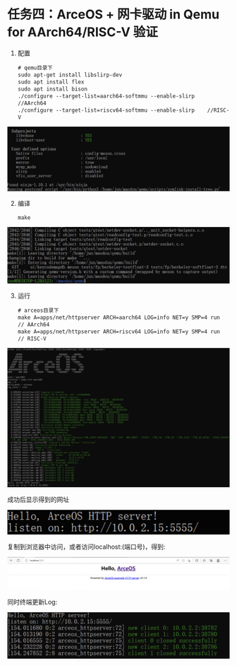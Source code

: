# 任务四：ArceOS + 网卡驱动 in Qemu for AArch64/RISC-V 验证

1.  配置
    

      ```shell
      # qemu目录下
      sudo apt-get install libslirp-dev
      sudo apt install flex
      sudo apt install bison
      ./configure --target-list=aarch64-softmmu --enable-slirp    //AArch64
      ./configure --target-list=riscv64-softmmu --enable-slirp    //RISC-V
      ```

 ![picture](assert/task1.4.1.png)

2.  编译
      
      ```shell
      make
      ```

![picture](assert/task1.4.2.png)

3.  运行

      ```shell
      # arceos目录下
      make A=apps/net/httpserver ARCH=aarch64 LOG=info NET=y SMP=4 run  // AArch64
      make A=apps/net/httpserver ARCH=riscv64 LOG=info NET=y SMP=4 run  // RISC-V
      ```
    
![picture](assert/task1.4.3.png)

成功后显示得到的网址

![picture](assert/task1.4.4.png)

复制到浏览器中访问，或者访问localhost:(端口号)，得到:

![picture](assert/task1.4.5.png)

同时终端更新Log:

![picture](assert/task1.4.6.png)